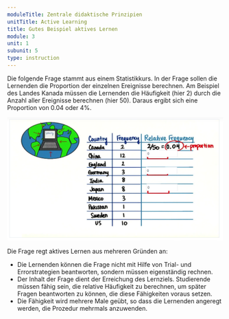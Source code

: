 ```yaml
---
moduleTitle: Zentrale didaktische Prinzipien
unitTitle: Active Learning
title: Gutes Beispiel aktives Lernen
module: 3
unit: 1
subunit: 5
type: instruction
---
```


Die folgende Frage stammt aus einem Statistikkurs. In der Frage sollen die Lernenden die Proportion der einzelnen Ereignisse berechnen. Am Beispiel des Landes Kanada müssen die Lernenden die Häufigkeit (hier 2) durch die Anzahl aller Ereignisse berechnen (hier 50). Daraus ergibt sich eine Proportion von 0.04 oder 4%. 

![](./proportions.PNG)

Die Frage regt aktives Lernen aus mehreren Gründen an:

* Die Lernenden können die Frage nicht mit Hilfe von Trial- und Errorstrategien beantworten, sondern müssen eigenständig rechnen.
* Der Inhalt der Frage dient der Erreichung des Lernziels. Studierende müssen fähig sein, die relative Häufigkeit zu berechnen, um später Fragen beantworten zu können, die diese Fähigkeiten voraus setzen.
* Die Fähigkeit wird mehrere Male geübt, so dass die Lernenden angeregt werden, die Prozedur mehrmals anzuwenden. 
